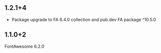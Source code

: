 ## 1.2.1+4
* Package upgrade to FA 6.4.0 collection and pub.dev FA package ^10.5.0


## 1.1.0+2
FontAwesome 6.2.0